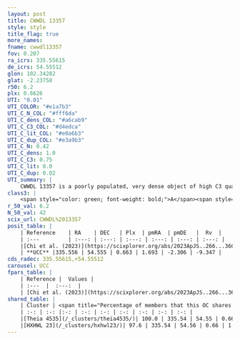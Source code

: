 ```yaml
---
layout: post
title: CWWDL 13357
style: style
title_flag: true
more_names: 
fname: cwwdl13357
fov: 0.207
ra_icrs: 335.55615
de_icrs: 54.55512
glon: 102.34282
glat: -2.23758
r50: 6.2
plx: 0.6626
UTI: "0.01"
UTI_COLOR: "#e1a7b3"
UTI_C_N_COL: "#fff6da"
UTI_C_dens_COL: "#a6cab9"
UTI_C_C3_COL: "#d4edca"
UTI_C_lit_COL: "#e0a6b3"
UTI_C_dup_COL: "#e3a9b3"
UTI_C_N: 0.42
UTI_C_dens: 1.0
UTI_C_C3: 0.75
UTI_C_lit: 0.0
UTI_C_dup: 0.02
UTI_summary: |
    CWWDL 13357 is a poorly populated, very dense object of high C3 quality. It was recently reported in the literature.<br><br><span style="color: #99180f; font-weight: bold;">Warning: </span>This is very likely a duplicate object, which shares a large percentage of members with at least one previously reported entry.
class3: |
    <span style="color: green; font-weight: bold;">A</span><span style="color: #FFC300; font-weight: bold;">B</span>
r_50_val: 6.2
N_50_val: 42
scix_url: CWWDL%2013357
posit_table: |
    | Reference    | RA    | DEC   | Plx  | pmRA  | pmDE   |  Rv  |
    | :---         | :---: | :---: | :---: | :---: | :---: | :---: |
    |[Chi et al. (2023)](https://scixplorer.org/abs/2023ApJS..266...36C) | 335.585 | 54.564 | 0.658 | 1.746 | -2.368 | -8.675 |
    | **UCC** |335.556 | 54.555 | 0.663 | 1.693 | -2.306 | -9.347 | 
cds_radec: 335.55615,+54.55512
carousel: UCC
fpars_table: |
    | Reference |  Values |
    | :---  |  :---:  |
    | [Chi et al. (2023)](https://scixplorer.org/abs/2023ApJS..266...36C) | `logAge=7.73, Z=0.35` |
shared_table: |
    | Cluster | <span title="Percentage of members that this OC shares with the ones listed">%</span>   | RA   | DEC   | Plx   | pmRA  | pmDE  | Rv | UTI |
    | :-: | :-: |:-: | :-: | :-: | :-: | :-: | :-: | :-: |
    |[Theia 4535](/_clusters/theia4535/)| 100.0 | 335.54 | 54.55 | 0.66 | 1.68 | -2.29 | -12.31 |0.1 |
    |[HXHWL 23](/_clusters/hxhwl23/)| 97.6 | 335.54 | 54.56 | 0.66 | 1.68 | -2.29 | -12.31 |0.46 |
---
```

